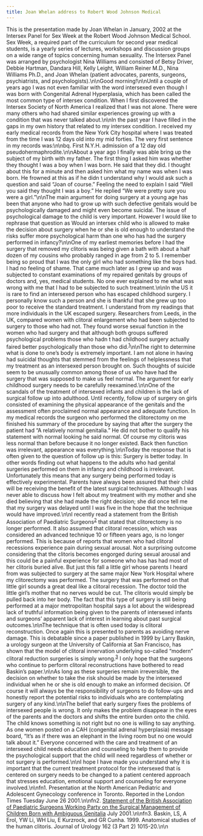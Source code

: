 ```yaml
---
title: Joan Whelan address to Robert Wood Johnson Medical
---
```


This is the presentation made by Joan Whelan in January, 2002 at the Intersex Panel for Sex Week at the Robert Wood Johnson Medical School. Sex Week, a required part of the curriculum for second year medical students, is a yearly series of lectures, workshops and discussion groups on a wide range of topics concerning human sexuality. The Intersex Panel was arranged by psychologist Nina Williams and consisted of Betsy Driver, Debbie Hartman, Dandara Hill, Kelly Leight, William Reiner M.D., Nina Williams Ph.D., and Joan Whelan (patient advocates, parents, surgeons, psychiatrists, and psychologists).\n\nGood morning!\n\nUntil a couple of years ago I was not even familiar with the word intersexed even though I was born with Congenital Adrenal Hyperplasia, which has been called the most common type of intersex condition. When I first discovered the Intersex Society of North America I realized that I was not alone. There were many others who had shared similar experiences growing up with a condition that was never talked about.\n\nIn the past year I have filled in the gaps in my own history that related to my intersex condition. I received my early medical records from the New York City hospital where I was treated from the time I was 12 days old into my mid forties. The very first sentence in my records was:\n\nbq. First N.Y.H. admission of a 12 day old pseudohermaphrodite.\n\nAbout a year ago I finally was able bring up the subject of my birth with my father. The first thing I asked him was whether they thought I was a boy when I was born. He said that they did. I thought about this for a minute and then asked him what my name was when I was born. He frowned at this as if he didn t understand why I would ask such a question and said &#8220;Joan of course.&#8221; Feeling the need to explain I said &#8220;Well you said they thought I was a boy.&#8221; He replied &#8220;We were pretty sure you were a girl.&#8221;\n\nThe main argument for doing surgery at a young age has been that anyone who had to grow up with such defective genitals would be psychologically damaged and might even become suicidal. The issue of psychological damage to the child is very important. However I would like to rephrase that question as Would an intersex child who is allowed to make the decision about surgery when he or she is old enough to understand the risks suffer more psychological harm than one who has had the surgery performed in infancy?\n\nOne of my earliest memories before I had the surgery that removed my clitoris was being given a bath with about a half dozen of my cousins who probably ranged in age from 2 to 5. I remember being so proud that I was the only girl who had something like the boys had. I had no feeling of shame. That came much later as I grew up and was subjected to constant examinations of my repaired genitals by groups of doctors and, yes, medical students. No one ever explained to me what was wrong with me that I had to be subjected to such treatment.\n\nIn the US it is rare to find an intersexed person who has escaped childhood surgery. I personally know such a person and she is thankful that she grew up too poor to receive the standard treatment. I understand from my readings that more individuals in the UK escaped surgery. Researchers from Leeds, in the UK, compared women with clitoral enlargement who had been subjected to surgery to those who had not. They found worse sexual function in the women who had surgery and that although both groups suffered psychological problems those who hadn t had childhood surgery actually faired better psychologically than those who did.<sup class="footnote" id="fnrev12792974125d8525c4b82f7-1"><a href="#fn12792974125d8525c4b82f7-1">1</a></sup>\n\nThe right to determine what is done to one&#8217;s body is extremely important. I am not alone in having had suicidal thoughts that stemmed from the feelings of helplessness that my treatment as an intersexed person brought on. Such thoughts of suicide seem to be unusually common among those of us who have had the surgery that was supposed to make us feel normal. The argument for early childhood surgery needs to be carefully reexamined.\n\nOne of the scandals of the treatment of intersexed infants and children is the lack of surgical follow up into adulthood. Until recently, follow up of surgery on girls consisted of examining the physical appearance of the genitals and the assessment often proclaimed normal appearance and adequate function. In my medical records the surgeon who performed the clitorectomy on me finished his summary of the procedure by saying that after the surgery the patient had &#8220;A relatively normal genitalia.&#8221; He did not bother to qualify his statement with normal looking he said normal. Of course my clitoris was less normal than before because it no longer existed. Back then function was irrelevant, appearance was everything.\n\nToday the response that is often given to the question of follow up is this: Surgery is better today. In other words finding out what happens to the adults who had genital surgeries performed on them in infancy and childhood is irrelevant. Unfortunately this means that any surgery being performed today is effectively experimental. Parents have always been assured that their child will be receiving the benefit of the latest surgical techniques. Although I was never able to discuss how I felt about my treatment with my mother and she died believing that she had made the right decision; she did once tell me that my surgery was delayed until I was five in the hope that the technique would have improved.\n\nI recently read a statement from the British Association of Paediatric Surgeons<sup class="footnote" id="fnrev12792974125d8525c4b82f7-2"><a href="#fn12792974125d8525c4b82f7-2">2</a></sup> that stated that clitorectomy is no longer performed. It also assumed that clitoral recession, which was considered an advanced technique 10 or fifteen years ago, is no longer performed. This is because of reports that women who had clitoral recessions experience pain during sexual arousal. Not a surprising outcome considering that the clitoris becomes engorged during sexual arousal and this could be a painful experience for someone who has has had most of her clitoris buried alive. But just this fall a little girl whose parents I heard from was subjected to surgery at the same major New York Hospital where my clitorectomy was performed. The surgery that was performed on that little girl sounds a great deal like a clitoral recession. The doctor told the little girl&#8217;s mother that no nerves would be cut. The clitoris would simply be pulled back into her body. The fact that this type of surgery is still being performed at a major metropolitan hospital says a lot about the widespread lack of truthful information being given to the parents of intersexed infants and surgeons&#8217; apparent lack of interest in learning about past surgical outcomes.\n\nThe technique that is often used today is clitoral reconstruction. Once again this is presented to parents as avoiding nerve damage. This is debatable since a paper published in 1999 by Larry Baskin, a urology surgeon at the University of California at San Francisco, has shown that the model of clitoral innervation underlying so-called &#8220;modern&#8221; clitoral reduction surgeries is simply wrong.<sup class="footnote" id="fnrev12792974125d8525c4b82f7-3"><a href="#fn12792974125d8525c4b82f7-3">3</a></sup> I only hope that the surgeons who continue to perform clitoral reconstructions have bothered to read Baskin&#8217;s paper.\n\nAs long as these surgeries remain irreversible, the decision on whether to take the risk should be made by the intersexed individual when he or she is old enough to make an informed decision. Of course it will always be the responsibility of surgeons to do follow-ups and honestly report the potential risks to individuals who are contemplating surgery of any kind.\n\nThe belief that early surgery fixes the problems of intersexed people is wrong. It only makes the problem disappear in the eyes of the parents and the doctors and shifts the entire burden onto the child. The child knows something is not right but no one is willing to say anything. As one women posted on a <span class="caps">CAH</span> (congenital adrenal hyperplasia) message board, &#8220;It&#8217;s as if there was an elephant in the living room but no one would talk about it.&#8221; Everyone concerned with the care and treatment of an intersexed child needs education and counseling to help them to provide the psychological support that the child will need regardless of whether or not surgery is performed.\n\nI hope I have made you understand why it is important that the current treatment protocol for the intersexed that is centered on surgery needs to be changed to a patient centered approach that stresses education, emotional support and counseling for everyone involved.\n\nfn1. Presentation at the North American Pediatric and Adolescent Gynecology conference in Toronto. Reported in the London Times Tuesday June 26 2001.\n\nfn2. [Statement of the British Association of Paediatric Surgeons Working Party on the Surgical Management of Children Born with Ambiguous Genitalia][1] July 2001.\n\nfn3. Baskin, LS, A Erol, YW Li, WH Liu, E Kurzrock, and GR Cunha. 1999. Anatomical studies of the human clitoris. Journal of Urology 162 (3 Part 2) 1015-20.\n\n

 [1]: http://www.baps.org.uk/documents/Intersex%20statement.htm